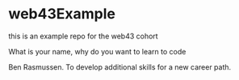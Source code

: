 # web43Example
this is an example repo for the web43 cohort


What is your name, why do you want to learn to code

Ben Rasmussen. To develop additional skills for a new career path.